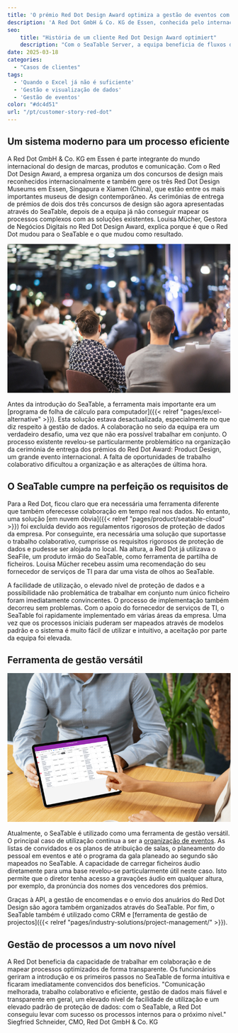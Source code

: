 ```yaml
---
title: 'O prémio Red Dot Design Award optimiza a gestão de eventos com o SeaTable'
description: 'A Red Dot GmbH & Co. KG de Essen, conhecida pelo internacionalmente reconhecido Red Dot Design Award, revolucionou e optimizou a sua gestão de eventos e encomendas. Com o SeaTable Server, a equipa beneficia de fluxos de trabalho transparentes, eficientes e colaborativos e de uma gestão de dados em conformidade com o RGPD.'
seo:
    title: "História de um cliente Red Dot Design Award optimiert"
    description: "Com o SeaTable Server, a equipa beneficia de fluxos de trabalho eficientes e colaborativos e de uma gestão de dados em conformidade com o RGPD."
date: 2025-03-18
categories: 
  - "Casos de clientes"
tags: 
  - 'Quando o Excel já não é suficiente'
  - 'Gestão e visualização de dados'
  - 'Gestão de eventos'
color: "#dc4d51"
url: "/pt/customer-story-red-dot"
---
```


## Um sistema moderno para um processo eficiente

A Red Dot GmbH & Co. KG em Essen é parte integrante do mundo internacional do design de marcas, produtos e comunicação. Com o Red Dot Design Award, a empresa organiza um dos concursos de design mais reconhecidos internacionalmente e também gere os três Red Dot Design Museums em Essen, Singapura e Xiamen (China), que estão entre os mais importantes museus de design contemporâneo. As cerimónias de entrega de prémios de dois dos três concursos de design são agora apresentadas através do SeaTable, depois de a equipa já não conseguir mapear os processos complexos com as soluções existentes. Louisa Mücher, Gestora de Negócios Digitais no Red Dot Design Award, explica porque é que o Red Dot mudou para o SeaTable e o que mudou como resultado.

![Imagem do evento Red Dot](Blog_reddot_I1.jpg)

Antes da introdução do SeaTable, a ferramenta mais importante era um [programa de folha de cálculo para computador]({{< relref "pages/excel-alternative" >}}). Esta solução estava desactualizada, especialmente no que diz respeito à gestão de dados. A colaboração no seio da equipa era um verdadeiro desafio, uma vez que não era possível trabalhar em conjunto. O processo existente revelou-se particularmente problemático na organização da cerimónia de entrega dos prémios do Red Dot Award: Product Design, um grande evento internacional. A falta de oportunidades de trabalho colaborativo dificultou a organização e as alterações de última hora.

## O SeaTable cumpre na perfeição os requisitos de

Para a Red Dot, ficou claro que era necessária uma ferramenta diferente que também oferecesse colaboração em tempo real nos dados. No entanto, uma solução [em nuvem óbvia]({{< relref "pages/product/seatable-cloud" >}}) foi excluída devido aos regulamentos rigorosos de proteção de dados da empresa. Por conseguinte, era necessária uma solução que suportasse o trabalho colaborativo, cumprisse os requisitos rigorosos de proteção de dados e pudesse ser alojada no local. Na altura, a Red Dot já utilizava o SeaFile, um produto irmão do SeaTable, como ferramenta de partilha de ficheiros. Louisa Mücher recebeu assim uma recomendação do seu fornecedor de serviços de TI para dar uma vista de olhos ao SeaTable.

A facilidade de utilização, o elevado nível de proteção de dados e a possibilidade não problemática de trabalhar em conjunto num único ficheiro foram imediatamente convincentes. O processo de implementação também decorreu sem problemas. Com o apoio do fornecedor de serviços de TI, o SeaTable foi rapidamente implementado em várias áreas da empresa. Uma vez que os processos iniciais puderam ser mapeados através de modelos padrão e o sistema é muito fácil de utilizar e intuitivo, a aceitação por parte da equipa foi elevada.

## Ferramenta de gestão versátil

![Tablet com mesa SeaTable](3-SeaTable-erfuellt-die-Anforderungen-perfekt-1.jpg)

Atualmente, o SeaTable é utilizado como uma ferramenta de gestão versátil. O principal caso de utilização continua a ser a [organização de eventos](https://seatable.io/pt/vorlage/fewxqfzbsxocskxl7hikqq/). As listas de convidados e os planos de atribuição de salas, o planeamento do pessoal em eventos e até o programa da gala planeado ao segundo são mapeados no SeaTable. A capacidade de carregar ficheiros áudio diretamente para uma base revelou-se particularmente útil neste caso. Isto permite que o diretor tenha acesso a gravações áudio em qualquer altura, por exemplo, da pronúncia dos nomes dos vencedores dos prémios.

Graças à API, a gestão de encomendas e o envio dos anuários do Red Dot Design são agora também organizados através do SeaTable. Por fim, o SeaTable também é utilizado como CRM e [ferramenta de gestão de projectos]({{< relref "pages/industry-solutions/project-management/" >}}).

## Gestão de processos a um novo nível

A Red Dot beneficia da capacidade de trabalhar em colaboração e de mapear processos optimizados de forma transparente. Os funcionários geriram a introdução e os primeiros passos no SeaTable de forma intuitiva e ficaram imediatamente convencidos dos benefícios. "Comunicação melhorada, trabalho colaborativo e eficiente, gestão de dados mais fiável e transparente em geral, um elevado nível de facilidade de utilização e um elevado padrão de proteção de dados: com o SeaTable, a Red Dot conseguiu levar com sucesso os processos internos para o próximo nível." Siegfried Schneider, CMO, Red Dot GmbH & Co. KG
